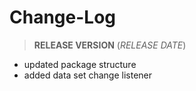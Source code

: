 Change-Log
===============

> **RELEASE VERSION** (<i>RELEASE DATE</i>)

- updated package structure
- added data set change listener